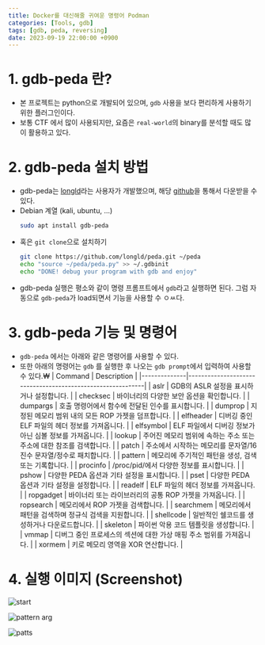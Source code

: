 ```yaml
---
title: Docker를 대신해줄 귀여운 명령어 Podman
categories: [Tools, gdb]
tags: [gdb, peda, reversing]
date: 2023-09-19 22:00:00 +0900
---
```

# 1. gdb-peda 란?
- 본 프로젝트는 python으로 개발되어 있으며, `gdb` 사용을 보다 편리하게 사용하기 위한 플러그인이다.
- 보통 CTF 에서 많이 사용되지만, 요즘은 `real-world`의 binary를 분석할 때도 많이 활용하고 있다.

# 2. gdb-peda 설치 방법
- gdb-peda는 [longld](https://github.com/longld)라는 사용자가 개발했으며, 해당 [github](https://github.com/longld/peda)을 통해서 다운받을 수 있다.
- Debian 계열 (kali, ubuntu, ...)
    ```bash
    sudo apt install gdb-peda
    ```
- 혹은 `git clone`으로 설치하기
    ```bash
    git clone https://github.com/longld/peda.git ~/peda
    echo "source ~/peda/peda.py" >> ~/.gdbinit
    echo "DONE! debug your program with gdb and enjoy"
    ```
- gdb-peda 실행은 평소와 같이 명령 프롬프트에서 `gdb`라고 실행하면 된다. 그럼 자동으로 `gdb-peda`가 load되면서 기능을 사용할 수 ㅇㅆ다.

# 3. gdb-peda 기능 및 명령어
- `gdb-peda` 에서는 아래와 같은 명령어를 사용할 수 있다.
- 또한 아래의 명령어는 `gdb` 를 실행한 후 나오는 `gdb prompt`에서 입력하여 사용할 수 있다.₩
| Command      | Description                                                |
|--------------|------------------------------------------------------------|
| aslr         | GDB의 ASLR 설정을 표시하거나 설정합니다.                  |
| checksec     | 바이너리의 다양한 보안 옵션을 확인합니다.                |
| dumpargs     | 호출 명령어에서 함수에 전달된 인수를 표시합니다.          |
| dumprop      | 지정된 메모리 범위 내의 모든 ROP 가젯을 덤프합니다.     |
| elfheader    | 디버깅 중인 ELF 파일의 헤더 정보를 가져옵니다.         |
| elfsymbol    | ELF 파일에서 디버깅 정보가 아닌 심볼 정보를 가져옵니다. |
| lookup       | 주어진 메모리 범위에 속하는 주소 또는 주소에 대한 참조를 검색합니다. |
| patch        | 주소에서 시작하는 메모리를 문자열/16진수 문자열/정수로 패치합니다. |
| pattern      | 메모리에 주기적인 패턴을 생성, 검색 또는 기록합니다.     |
| procinfo     | /proc/pid/에서 다양한 정보를 표시합니다.                  |
| pshow        | 다양한 PEDA 옵션과 기타 설정을 표시합니다.                |
| pset         | 다양한 PEDA 옵션과 기타 설정을 설정합니다.                |
| readelf      | ELF 파일의 헤더 정보를 가져옵니다.                        |
| ropgadget    | 바이너리 또는 라이브러리의 공통 ROP 가젯을 가져옵니다.   |
| ropsearch    | 메모리에서 ROP 가젯을 검색합니다.                         |
| searchmem    | 메모리에서 패턴을 검색하며 정규식 검색을 지원합니다.    |
| shellcode    | 일반적인 쉘코드를 생성하거나 다운로드합니다.              |
| skeleton     | 파이썬 악용 코드 템플릿을 생성합니다.                    |
| vmmap        | 디버그 중인 프로세스의 섹션에 대한 가상 매핑 주소 범위를 가져옵니다. |
| xormem       | 키로 메모리 영역을 XOR 연산합니다.                         |

# 4. 실행 이미지 (Screenshot)
![start](http://i.imgur.com/P1BF5mp.png)

![pattern arg](http://i.imgur.com/W97OWRC.png)

![patts](http://i.imgur.com/Br24IpC.png)
